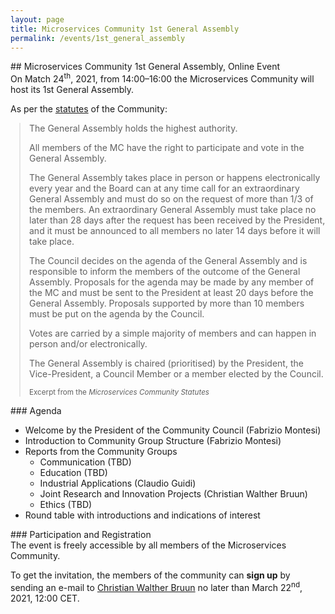 ```yaml
---
layout: page
title: Microservices Community 1st General Assembly
permalink: /events/1st_general_assembly
---
```


<div class="container">
<div class="row">
<div class="col-xs-12" markdown="1">

<div class="section-title" markdown="1">
## Microservices Community 1st General Assembly, Online Event
</div>
On Match 24<sup>th</sup>, 2021, from 14:00&ndash;16:00 the Microservices
Community will host its 1st General Assembly.

As per the [statutes](/statutes) of the Community:

<blockquote class="blockquote" markdown="1" style="margin-left:1em;">
  The General Assembly holds the highest authority.

  All members of the MC have the right to participate and vote in the General Assembly.

  The General Assembly takes place in person or happens electronically every year and the Board can at any time call for an extraordinary General Assembly and must do so on the request of more than 1/3 of the members. An extraordinary General Assembly must take place no later than 28 days after the request has been received by the President, and it must be announced to all members no later 14 days before it will take place.

  The Council decides on the agenda of the General Assembly and is responsible to inform the members of the outcome of the General Assembly. Proposals for the agenda may be made by any member of the MC and must be sent to the President at least 20 days before the General Assembly. Proposals supported by more than 10 members must be put on the agenda by the Council.

  Votes are carried by a simple majority of members and can happen in person and/or electronically.

  The General Assembly is chaired (prioritised) by the President, the Vice-President, a Council Member or a member elected by the Council.

  <small class="text-muted text-right" style="margin-top:2em;" >Excerpt from the <cite title="Source Title">Microservices Community Statutes</cite></small>
</blockquote>

<div class="section-title" markdown="1">
### Agenda
</div>

- Welcome by the President of the Community Council (Fabrizio Montesi)
- Introduction to Community Group Structure (Fabrizio Montesi)
- Reports from the Community Groups
  - Communication (TBD)
  - Education (TBD)
  - Industrial Applications (Claudio Guidi)
  - Joint Research and Innovation Projects (Christian Walther Bruun)
  - Ethics (TBD)
- Round table with introductions and indications of interest

<div class="section-title" markdown="1">
### Participation and Registration
</div>
The event is freely accessible by all members of the Microservices Community.

To get the invitation, the members of the community can **sign up** by sending an e-mail to [Christian Walther Bruun](mailto:cwb@groenbruun.eu) no later than March 22<sup>nd</sup>, 2021, 12:00 CET.

</div>
</div>
</div>